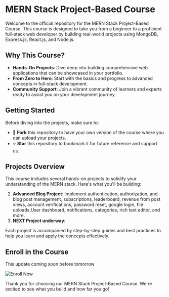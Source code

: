# MERN Stack Project-Based Course

Welcome to the official repository for the MERN Stack Project-Based Course. This course is designed to take you from a beginner to a proficient full-stack web developer by building real-world projects using MongoDB, Express.js, React.js, and Node.js.

## Why This Course?

- **Hands-On Projects**: Dive deep into building comprehensive web applications that can be showcased in your portfolio.
- **From Zero to Hero**: Start with the basics and progress to advanced concepts in full-stack development.
- **Community Support**: Join a vibrant community of learners and experts ready to assist you on your development journey.

## Getting Started

Before diving into the projects, make sure to:

- 🍴 **Fork** this repository to have your own version of the course where you can upload your projects.
- ⭐ **Star** this repository to bookmark it for future reference and support us.

## Projects Overview

This course includes several hands-on projects to solidify your understanding of the MERN stack. Here's what you'll be building:

2. **Advanced Blog Project**: Implement authentication, authorization, and blog post management, subscriptions, leaderboard, revenue from post views, account verifications, password reset, google login, file uploads,User dashboard, notifications, categories, rich text editor, and more.
3. **NEXT Project underway**:

Each project is accompanied by step-by-step guides and best practices to help you learn and apply the concepts effectively.

## Enroll in the Course

This update coming soon before tomorrow

[![Enroll Now](https://img.shields.io/badge/Enroll-Now-blue.svg)](https://www.udemy.com/course/mern-stack-complete-blog-application-from-scratch-2021/?referralCode=5E579E09DB87E37D4910)

Thank you for choosing our MERN Stack Project-Based Course. We're excited to see what you build and how far you go!
